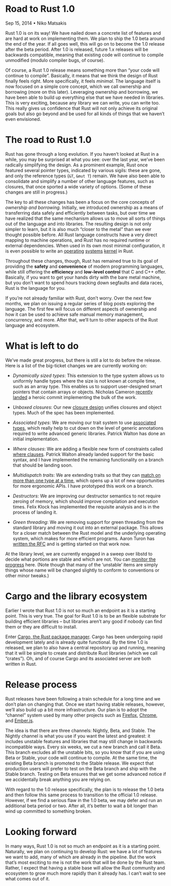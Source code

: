 Road to Rust 1.0
================
Sep 15, 2014 • Niko Matsakis

Rust 1.0 is on its way! We have nailed down a concrete list of features and are hard at work on implementing them. We plan to ship the 1.0 beta around the end of the year. If all goes well, this will go on to become the 1.0 release after the beta period. After 1.0 is released, future 1.x releases will be backwards compatible, meaning that existing code will continue to compile unmodified (modulo compiler bugs, of course).

Of course, a Rust 1.0 release means something more than “your code will continue to compile”. Basically, it means that we think the design of Rust finally feels right. More specifically, it feels *minimal*. The language itself is now focused on a simple core concept, which we call ownership and borrowing (more on this later). Leveraging ownership and borrowing, we have been able to build up everything else that we have needed in libraries. This is very exciting, because any library we can write, you can write too. This really gives us confidence that Rust will not only achieve its original goals but also go beyond and be used for all kinds of things that we haven’t even envisioned.

# The road to Rust 1.0

Rust has gone through a long evolution. If you haven’t looked at Rust in a while, you may be surprised at what you see: over the last year, we’ve been radically simplifying the design. As a prominent example, Rust once featured several pointer types, indicated by various sigils: these are gone, and only the reference types (`&T`, `&mut T`) remain. We have also been able to consolidate and simplify a number of other language features, such as closures, that once sported a wide variety of options. (Some of these changes are still in progress.)

The key to all these changes has been a focus on the core concepts of *ownership and borrowing*. Initially, we introduced ownership as a means of transferring data safely and efficiently between tasks, but over time we have realized that the same mechanism allows us to move all sorts of things out of the language and into libraries. The resulting design is not only simpler to learn, but it is also much “closer to the metal” than we ever thought possible before. All Rust language constructs have a very direct mapping to machine operations, and Rust has no required runtime or external dependencies. When used in its own most minimal configuration, it is even possible to write an [operating](https://github.com/charliesome/rustboot) [systems](https://github.com/ryanra/RustOS) [kernel](https://github.com/jvns/puddle) in Rust.

Throughout these changes, though, Rust has remained true to its goal of providing the **safety** and **convenience** of modern programming languages, while still offering the **efficiency** and **low-level control** that C and C++ offer. Basically, if you want to get your hands dirty with the bare metal machine, but you don’t want to spend hours tracking down segfaults and data races, Rust is the language for you.

If you’re not already familiar with Rust, don’t worry. Over the next few months, we plan on issuing a regular series of blog posts exploring the language. The first few will focus on different aspects of ownership and how it can be used to achieve safe manual memory management, concurrency, and more. After that, we’ll turn to other aspects of the Rust language and ecosystem.

# What is left to do

We’ve made great progress, but there is still a lot to do before the release. Here is a list of the big-ticket changes we are currently working on:

- *Dynamically sized types*: This extension to the type system allows us to uniformly handle types where the size is not known at compile time, such as an array type. This enables us to support user-designed smart pointers that contain arrays or objects. Nicholas Cameron [recently landed](https://github.com/rust-lang/rust/commit/7932b719ec2b65acfa8c3e74aad29346d47ee992) a heroic commit implementing the bulk of the work.

- *Unboxed closures*: Our new [closure design](https://github.com/rust-lang/rfcs/blob/master/text/0114-closures.md) unifies closures and object types. Much of the spec has been implemented.

- *Associated types*: We are moving our trait system to use [associated types](https://github.com/rust-lang/rfcs/pull/195), which really help to cut down on the level of generic annotations required to write advanced generic libraries. Patrick Walton has done an initial implementation.

- *Where clauses*: We are adding a flexible new form of constraints called [where clauses](https://github.com/rust-lang/rfcs/pull/135). Patrick Walton already landed support for the basic syntax, and I have implemented the remaining functionality on a branch that should be landing soon.

- *Multidispatch traits*: We are extending traits so that they can [match on more than one type at a time](https://github.com/rust-lang/rfcs/pull/195), which opens up a lot of new opportunities for more ergonomic APIs. I have prototyped this work on a branch.

- *Destructors*: We are improving our destructor semantics to not require zeroing of memory, which should improve compilation and execution times. Felix Klock has implemented the requisite analysis and is in the process of landing it.

- *Green threading*: We are removing support for green threading from the standard library and moving it out into an external package. This allows for a closer match between the Rust model and the underlying operating system, which makes for more efficient programs. Aaron Turon has [written the RFC](https://github.com/rust-lang/rfcs/pull/230) and is getting started on that work now.

At the library level, we are currently engaged in a sweep over libstd to decide what portions are stable and which are not. You can [monitor the progress](http://doc.rust-lang.org/std/stability.html) here. (Note though that many of the ‘unstable’ items are simply things whose name will be changed slightly to conform to conventions or other minor tweaks.)

# Cargo and the library ecosystem

Earlier I wrote that Rust 1.0 is not so much an endpoint as it is a starting point. This is very true. The goal for Rust 1.0 is to be an flexible substrate for building efficient libraries – but libraries aren’t any good if nobody can find them or they are difficult to install.

Enter [Cargo, the Rust package manager](http://crates.io). Cargo has been undergoing rapid development lately and is already quite functional. By the time 1.0 is released, we plan to also have a central repository up and running, meaning that it will be simple to create and distribute Rust libraries (which we call “crates”). Oh, and of course Cargo and its associated server are both written in Rust.

# Release process

Rust releases have been following a train schedule for a long time and we don’t plan on changing that. Once we start having stable releases, however, we’ll also build up a bit more infrastructure. Our plan is to adopt the “channel” system used by many other projects such as [Firefox](https://www.mozilla.org/en-US/firefox/channel/), [Chrome](http://www.chromium.org/getting-involved/dev-channel), and [Ember.js](http://emberjs.com/builds/).

The idea is that there are three channels: Nightly, Beta, and Stable. The Nightly channel is what you use if you want the latest and greatest: it includes unstable features and libraries that may still change in backwards incompatible ways. Every six weeks, we cut a new branch and call it Beta. This branch excludes all the unstable bits, so you know that if you are using Beta or Stable, your code will continue to compile. At the same time, the existing Beta branch is promoted to the Stable release. We expect that production users will prefer to test on the Beta branch and ship with the Stable branch. Testing on Beta ensures that we get some advanced notice if we accidentally break anything you are relying on.

With regard to the 1.0 release specifically, the plan is to release the 1.0 beta and then follow this same process to transition to the official 1.0 release. However, if we find a serious flaw in the 1.0 beta, we may defer and run an additional beta period or two. After all, it’s better to wait a bit longer than wind up committed to something broken.

# Looking forward

In many ways, Rust 1.0 is not so much an endpoint as it is a starting point. Naturally, we plan on continuing to develop Rust: we have a lot of features we want to add, many of which are already in the pipeline. But the work that’s most exciting to me is not the work that will be done by the Rust team. Rather, I expect that having a stable base will allow the Rust community and ecosystem to grow much more rapidly than it already has. I can’t wait to see what comes out of it.
